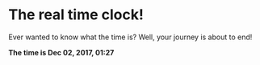 # The real time clock!

Ever wanted to know what the time is? Well, your journey is about to end!

**The time is Dec 02, 2017, 01:27**